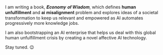 I am writing a book, 𝑬𝒄𝒐𝒏𝒐𝒎𝒚 𝒐𝒇 𝑾𝒊𝒔𝒅𝒐𝒎, which defines 𝐡𝐮𝐦𝐚𝐧 𝐮𝐧𝐟𝐮𝐥𝐟𝐢𝐥𝐥𝐦𝐞𝐧𝐭 and 𝐚𝐢 𝐦𝐢𝐬𝐚𝐥𝐢𝐠𝐧𝐦𝐞𝐧𝐭 problem and explores ideas of a societal transformation to keep us relevant and empowered as AI automates progressively more knowledge jobs.

I am also bootstrapping an AI enterprise that helps us deal with this global human unfulfillment crisis by creating a novel affective AI technology.

Stay tuned. 😉
